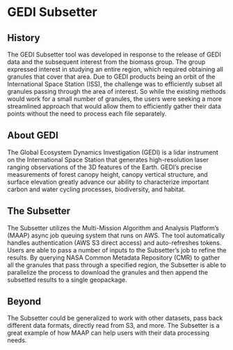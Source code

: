# GEDI Subsetter

## History
The GEDI Subsetter tool was developed in response to the release of GEDI data and the subsequent interest from the biomass group. The group expressed interest in studying an entire region, which required obtaining all granules that cover that area. Due to GEDI products being an orbit of the International Space Station (ISS), the challenge was to efficiently subset all granules passing through the area of interest. So while the existing methods would work for a small number of granules, the users were seeking a more streamlined approach that would allow them to efficiently gather their data points without the need to process each file separately.

## About GEDI
The Global Ecosystem Dynamics Investigation (GEDI) is a lidar instrument on the International Space Station that generates high-resolution laser ranging observations of the 3D features of the Earth. GEDI’s precise measurements of forest canopy height, canopy vertical structure, and surface elevation greatly advance our ability to characterize important carbon and water cycling processes, biodiversity, and habitat.

## The Subsetter
The Subsetter utilizes the Multi-Mission Algorithm and Analysis Platform’s (MAAP) async job queuing system that runs on AWS. The tool automatically handles authentication (AWS S3 direct access) and auto-refreshes tokens. Users are able to pass a number of inputs to the Subsetter’s job to refine the results. By querying NASA Common Metadata Repository (CMR) to gather all the granules that pass through a specified region, the Subsetter is able to parallelize the process to download the granules and then append the subsetted results to a single geopackage.

## Beyond
The Subsetter could be generalized to work with other datasets, pass back different data formats, directly read from S3, and more. The Subsetter is a great example of how MAAP can help users with their data processing needs.

